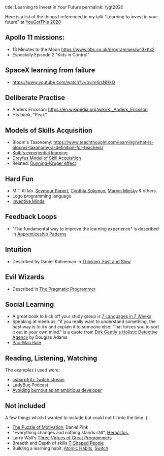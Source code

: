 title: Learning to Invest in Your Future
permalink: /ygt2020

Here is a list of the things I referenced in my talk "Learning to invest in your future" at [YouGotThis 2020](https://2020.yougotthis.io/)

## Apollo 11 missions:
  - 13 Minutes to the Moon https://www.bbc.co.uk/programmes/w13xttx2
  - Especially Episode 2 "Kids in Control"

## SpaceX learning from failure
  - https://www.youtube.com/watch?v=bvim4rsNHkQ

## Deliberate Practise
  - Anders Ericsson: https://en.wikipedia.org/wiki/K._Anders_Ericsson
  - His book, "Peak"

## Models of Skills Acquisition
  - Bloom's Taxonomy: https://www.teachthought.com/learning/what-is-blooms-taxonomy-a-definition-for-teachers/
  - [Kolb's experiential learning](https://en.wikipedia.org/wiki/Kolb%27s_experiential_learning)
  - [Dreyfus Model of Skill Acquisition](https://en.wikipedia.org/wiki/Dreyfus_model_of_skill_acquisition)
  - Related: [Dunning-Kruger effect](https://en.wikipedia.org/wiki/Dunning%E2%80%93Kruger_effect)

## Hard Fun
  - MIT AI lab. [Seymour Papert](https://en.wikipedia.org/wiki/Seymour_Papert), [Cynthia Solomon](https://en.wikipedia.org/wiki/Cynthia_Solomon), [Marvin Minsky](https://en.wikipedia.org/wiki/Marvin_Minsky) & others.
  - Logo programming language
  - [Inventive Minds](https://mitpress.mit.edu/books/inventive-minds)

## Feedback Loops
  - "The fundamental way to improve the learning experience" is described in  [Apprenticeship Patterns](https://www.oreilly.com/library/view/apprenticeship-patterns/9780596806842/ch01.html)

## Intuition
  - Described by Daniel Kahneman in [Thinking, Fast and Slow](https://en.wikipedia.org/wiki/Thinking,_Fast_and_Slow)

## Evil Wizards
  - Described in [The Pragmatic Programmer](https://pragprog.com/book/tpp20/the-pragmatic-programmer-20th-anniversary-edition)

## Social Learning
  - A great book to kick off your study group is [7 Languages in 7 Weeks](https://pragprog.com/book/btlang/seven-languages-in-seven-weeks)
  - Speaking at meetups: "if you really want to understand something, the best way is to try and explain it to someone else. That forces you to sort it out in your own mind." is a quote from [Dirk Gently's Holistic Detective Agency](https://en.wikipedia.org/wiki/Dirk_Gently%27s_Holistic_Detective_Agency) by Douglas Adams
  - [Pac-Man Rule](https://www.ericholscher.com/blog/2017/aug/2/pacman-rule-conferences/)
  
## Reading, Listening, Watching
The examples I used were:
  - [csharpfritz Twitch stream](https://www.twitch.tv/csharpfritz)
  - [LadyBug Podcast](https://www.ladybug.dev/)
  - [Avoiding burnout as an ambitious developer](https://stackoverflow.blog/2020/01/13/avoiding-burnout-as-an-ambitious-developer/)
  
## Not included
A few things which I wanted to include but could not fit into the time :(:
 - [The Puzzle of Motivation](https://www.ted.com/talks/dan_pink_the_puzzle_of_motivation), Daniel Pink
 - "Everything changes and nothing stands still", [Heraclitus](https://en.wikiquote.org/wiki/Heraclitus),
 - Larry Wall's [Three Virtues of Great Programmers](http://threevirtues.com/)
 - Breadth and Depth of skills [T-Shaped People](https://en.wikipedia.org/wiki/T-shaped_skills)
 - Building a learning habit: [Atomic Habits](https://jamesclear.com/atomic-habits), [Switch](https://heathbrothers.com/books/switch/)
